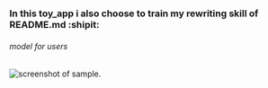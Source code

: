 ### In this toy_app i also choose to train my rewriting skill of README.md :shipit:

###### model for users
![screenshot of sample](https://softcover.s3.amazonaws.com/636/ruby_on_rails_tutorial_4th_edition/images/figures/demo_user_model.png).
